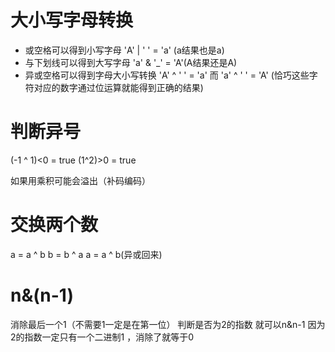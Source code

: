 # 大小写字母转换
- 或空格可以得到小写字母  'A' | ' ' = 'a' (a结果也是a)
- 与下划线可以得到大写字母 'a' & '_' = 'A'(A结果还是A)
- 异或空格可以得到字母大小写转换  'A' ^ ' ' = 'a' 而 'a' ^ ' ' = 'A'
(恰巧这些字符对应的数字通过位运算就能得到正确的结果)

# 判断异号

(-1 ^ 1)<0 = true
(1^2)>0 = true

如果用乘积可能会溢出（补码编码）

# 交换两个数
a = a ^ b
b = b ^ a
a = a ^ b(异或回来)

# n&(n-1)
消除最后一个1（不需要1一定是在第一位）
判断是否为2的指数 就可以n&n-1 因为2的指数一定只有一个二进制1 ，消除了就等于0

# 

